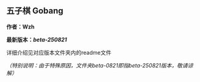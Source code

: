 ## 五子棋 Gobang
**作者：Wzh**

**最新版本：*beta-250821***

详细介绍见对应版本文件夹内的readme文件

*（特别说明：由于特殊原因，文件夹beta-0821即指beta-250821版本，敬请谅解）*
